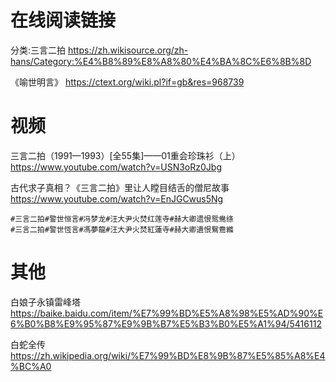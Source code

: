 
# 在线阅读链接

分类:三言二拍 https://zh.wikisource.org/zh-hans/Category:%E4%B8%89%E8%A8%80%E4%BA%8C%E6%8B%8D

《喻世明言》 https://ctext.org/wiki.pl?if=gb&res=968739

# 视频

三言二拍（1991—1993）[全55集]——01重会珍珠衫（上） https://www.youtube.com/watch?v=USN3oRz0Jbg

古代求子真相？《三言二拍》里让人瞠目结舌的僧尼故事 https://www.youtube.com/watch?v=EnJGCwus5Ng
```console
#三言二拍#警世恒言#冯梦龙#汪大尹火焚红莲寺#赫大卿遗恨鸳鸯绦
#三言二拍#警世恆言#馮夢龍#汪大尹火焚紅蓮寺#赫大卿遺恨鴛鴦縧
```

# 其他

白娘子永镇雷峰塔 https://baike.baidu.com/item/%E7%99%BD%E5%A8%98%E5%AD%90%E6%B0%B8%E9%95%87%E9%9B%B7%E5%B3%B0%E5%A1%94/5416112

白蛇全传 https://zh.wikipedia.org/wiki/%E7%99%BD%E8%9B%87%E5%85%A8%E4%BC%A0
